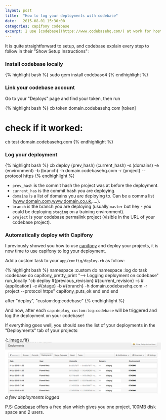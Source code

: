 ```yaml
---
layout: post
title:  "How to log your deployments with codebase"
date:   2015-08-01 15:30:00
categories: capifony codebase
excerpt: I use [codebase](https://www.codebasehq.com/) at work for hosting our projects using git. I discovered recently that I could also log every deployment I make with capifony on either our staging or production environment (or both).
---
```


It is quite straightforward to setup, and codebase explain every step to follow in their "Show Setup Instructions":

### Install codebase locally

{% highlight bash %}
sudo gem install codebase4
{% endhighlight %}

### Link your codebase account

Go to your "Deploys" page and find your token, then run

{% highlight bash %}
cb token domain.codebasehq.com [token]

# check if it worked:
cb test domain.codebasehq.com
{% endhighlight %}

### Log your deployment

{% highlight bash %}
cb deploy (prev_hash) (current_hash) -s (domains) -e (environment) -b (branch) -h domain.codebasehq.com -r (project) --protocol https
{% endhighlight %}

- `prev_hash` is the commit hash the project was at before the deployment.
- `current_has` is the commit hash you are deploying.
- `domains` is a list of domains you are deploying to. Can be a comma list (www.domain.com,www.domain.co.uk,....).
- `branch` is the branch you are deploying (usually `master` but hey - you could be deploying `staging` on a training environment).
- `project` is your codebase permalink project (visible in the URL of your codebase project).

### Automatically deploy with Capifony

I previously showed you how to use [capifony] and deploy your projects, it is now time to use capifony to log your deployment.

Add a custom task to your `app/config/deploy.rb` as follow:

{% highlight bash %}
namespace :custom do
    namespace :log do
        task :codebase do
            capifony_pretty_print "--> Logging deployment on codebase"
            run_locally "cb deploy #{previous_revision} #{current_revision} -s #{application} -e #{stage} -b #{branch} -h domain.codebasehq.com -r project --protocol https"
            capifony_puts_ok
        end
    end
end

after "deploy", "custom:log:codebase"
{% endhighlight %}

And now, after each `cap:deploy`, `custom:log:codebase` will be triggered and log the deployment on your codebase!

If everything goes well, you should see the list of your deployments in the "Deployments" tab of your projects:

{:.image.fit}
![a few deployments logged](/images/posts/deployments-on-codebase.png)
_a few deployments logged_

P.S: [Codebase] offers a free plan which gives you one project, 100MB disk space and 2 users.

[codebase]: https://www.codebasehq.com/
[capifony]: http://florentmetz.github.io/symfony/capifony/2015/07/29/Deploying-symfony-project-with-capifony.html
